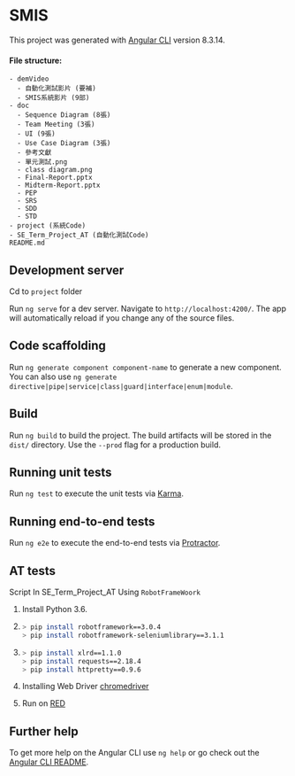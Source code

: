 # SMIS

This project was generated with [Angular CLI](https://github.com/angular/angular-cli) version 8.3.14.

#### File structure:

```
- demVideo
  - 自動化測試影片 (要補)
  - SMIS系統影片 (9部)
- doc
  - Sequence Diagram (8張)
  - Team Meeting (3張)
  - UI (9張)
  - Use Case Diagram (3張)
  - 參考文獻
  - 單元測試.png
  - class diagram.png
  - Final-Report.pptx
  - Midterm-Report.pptx
  - PEP
  - SRS
  - SDD
  - STD
- project (系統Code)
- SE_Term_Project_AT (自動化測試Code)
README.md
```

## Development server

Cd to `project` folder

Run `ng serve` for a dev server. Navigate to `http://localhost:4200/`. The app will automatically reload if you change any of the source files.

## Code scaffolding

Run `ng generate component component-name` to generate a new component. You can also use `ng generate directive|pipe|service|class|guard|interface|enum|module`.

## Build

Run `ng build` to build the project. The build artifacts will be stored in the `dist/` directory. Use the `--prod` flag for a production build.

## Running unit tests

Run `ng test` to execute the unit tests via [Karma](https://karma-runner.github.io).

## Running end-to-end tests

Run `ng e2e` to execute the end-to-end tests via [Protractor](http://www.protractortest.org/).

## AT tests

Script In SE_Term_Project_AT Using `RobotFrameWoork`

1. Install Python 3.6.
2.
    ```sh
    > pip install robotframework==3.0.4
    > pip install robotframework-seleniumlibrary==3.1.1
    ```

3.
    ```sh
    > pip install xlrd==1.1.0
    > pip install requests==2.18.4
    > pip install httpretty==0.9.6
    ```
4. Installing Web Driver
   [chromedriver](https://sites.google.com/a/chromium.org/chromedriver/)

5. Run on [RED](https://github.com/nokia/RED)

## Further help

To get more help on the Angular CLI use `ng help` or go check out the [Angular CLI README](https://github.com/angular/angular-cli/blob/master/README.md).
